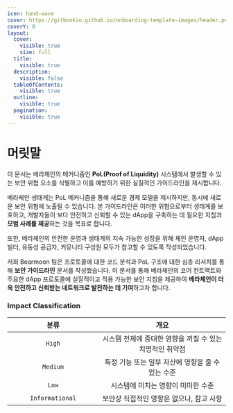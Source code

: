 ```yaml
---
icon: hand-wave
cover: https://gitbookio.github.io/onboarding-template-images/header.png
coverY: 0
layout:
  cover:
    visible: true
    size: full
  title:
    visible: true
  description:
    visible: false
  tableOfContents:
    visible: true
  outline:
    visible: true
  pagination:
    visible: true
---
```


# 머릿말

이 문서는 베라체인의 메커니즘인 **PoL(Proof of Liquidity)** 시스템에서 발생할 수 있는 보안 위협 요소를 식별하고 이를 예방하기 위한 실질적인 가이드라인을 제시합니다.

베라체인 생태계는 PoL 메커니즘을 통해 새로운 경제 모델을 제시하지만, 동시에 새로운 보안 위협에 노출될 수 있습니다. 본 가이드라인은 이러한 위협으로부터 생태계를 보호하고, 개발자들이 보다 안전하고 신뢰할 수 있는 dApp을 구축하는 데 필요한 지침과 **모범 사례를 제공**하는 것을 목표로 합니다.

또한, 베라체인의 안전한 운영과 생태계의 지속 가능한 성장을 위해 체인 운영자, dApp 빌더, 유동성 공급자, 커뮤니티 구성원 모두가 참고할 수 있도록 작성되었습니다.

저희 Bearmoon 팀은 프로토콜에 대한 코드 분석과 PoL 구조에 대한 심층 리서치를 통해 **보안 가이드라인** 문서를 작성했습니다. 이 문서를 통해 베라체인의 코어 컨트랙트와 주요한 dApp 프로토콜에 실질적이고 적용 가능한 보안 지침을 제공하여 **베라체인이 더욱 안전하고 신뢰받는 네트워크로 발전하는 데 기여**하고자 합니다.



### Impact Classification

<table><thead><tr><th width="195.3203125" align="center">분류</th><th align="center">개요</th></tr></thead><tbody><tr><td align="center"><code>High</code></td><td align="center">시스템 전체에 중대한 영향을 끼칠 수 있는 치명적인 취약점</td></tr><tr><td align="center"><code>Medium</code></td><td align="center">특정 기능 또는 일부 자산에 영향을 줄 수 있는 수준</td></tr><tr><td align="center"><code>Low</code></td><td align="center">시스템에 미치는 영향이 미미한 수준</td></tr><tr><td align="center"><code>Informational</code></td><td align="center">보안상 직접적인 영향은 없으나, 참고 사항</td></tr></tbody></table>

